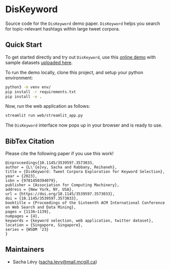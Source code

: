 # DisKeyword

Source code for the `DisKeyword` demo paper. `DisKeyword` helps you search for topic-relevant hashtags within large tweet corpora.

## Quick Start

To get started directly and try out `DisKeyword`, use this [online demo](https://diskeyword.streamlit.app) with sample datasets [uploaded here](https://drive.google.com/drive/folders/10eHg67mk3tKa5OrAS0nBVSVMXq7LhT7t?usp=sharing).

To run the demo locally, clone this project, and setup your python environment:
```bash
python3 -m venv env/
pip install -r requirements.txt
pip install -e .
```

Now, run the web application as follows:
```bash
streamlit run web/streamlit_app.py
```

The `DisKeyword` interface now pops up in your browser and is ready to use.

## BibTex Citation

Please cite the following paper if you use this work!

```
@inproceedings{10.1145/3539597.3573033,
author = {L\'{e}vy, Sacha and Rabbany, Reihaneh},
title = {DisKeyword: Tweet Corpora Exploration for Keyword Selection},
year = {2023},
isbn = {9781450394079},
publisher = {Association for Computing Machinery},
address = {New York, NY, USA},
url = {https://doi.org/10.1145/3539597.3573033},
doi = {10.1145/3539597.3573033},
booktitle = {Proceedings of the Sixteenth ACM International Conference on Web Search and Data Mining},
pages = {1136–1139},
numpages = {4},
keywords = {keyword selection, web application, twitter dataset},
location = {Singapore, Singapore},
series = {WSDM '23}
}
```

## Maintainers

- Sacha Lévy (sacha.levy@mail.mcgill.ca)
